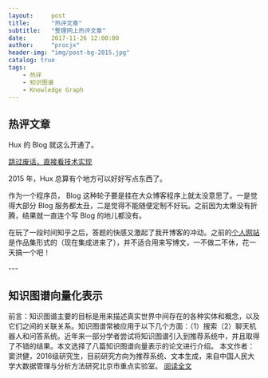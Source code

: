 ```yaml
---
layout:     post
title:      "热评文章"
subtitle:   "整理网上热评文章"
date:       2017-11-26 12:00:00
author:     "procjx"
header-img: "img/post-bg-2015.jpg"
catalog: true
tags:
    - 热评
    - 知识图谱
    - Knowledge Graph
---
```


## 热评文章

Hux 的 Blog 就这么开通了。

[跳过废话，直接看技术实现 ](#build) 



2015 年，Hux 总算有个地方可以好好写点东西了。


作为一个程序员， Blog 这种轮子要是挂在大众博客程序上就太没意思了。一是觉得大部分 Blog 服务都太丑，二是觉得不能随便定制不好玩。之前因为太懒没有折腾，结果就一直连个写 Blog 的地儿都没有。

在玩了一段时间知乎之后，答题的快感又激起了我开博客的冲动。之前的[个人网站](http://huangxuan.me/portfolio)是作品集形式的（现在集成进来了），并不适合用来写博文，一不做二不休，花一天搞一个吧！


<p id = "build"></p>
---

## 知识图谱向量化表示

前言：知识图谱主要的目标是用来描述真实世界中间存在的各种实体和概念，以及它们之间的关联关系。知识图谱常被应用于以下几个方面：（1）搜索（2）聊天机器人和问答系统。近年来一部分学者尝试将知识图谱引入到推荐系统中，并且取得了不错的结果。本文选择了八篇知识图谱向量表示的论文进行介绍。
本文作者：窦洪健，2016级研究生，目前研究方向为推荐系统、文本生成，来自中国人民大学大数据管理与分析方法研究北京市重点实验室。
[阅读全文](https://zhuanlan.zhihu.com/p/30320631)

